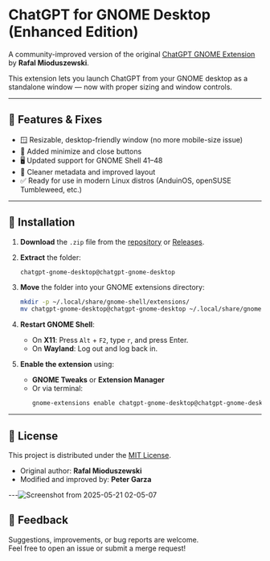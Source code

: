 # ChatGPT for GNOME Desktop (Enhanced Edition)

A community-improved version of the original [ChatGPT GNOME Extension](https://github.com/HorrorPills/ChatGPT-Gnome-Desktop-Extension) by **Rafal Mioduszewski**.

This extension lets you launch ChatGPT from your GNOME desktop as a standalone window — now with proper sizing and window controls.

---

## 🔧 Features & Fixes

- 🪟 Resizable, desktop-friendly window (no more mobile-size issue)
- 🛑 Added minimize and close buttons
- 🖥️ Updated support for GNOME Shell 41–48
- 🧹 Cleaner metadata and improved layout
- ✅ Ready for use in modern Linux distros (AnduinOS, openSUSE Tumbleweed, etc.)

---

## 🧪 Installation

1. **Download** the `.zip` file from the [repository](./-/tree/master) or [Releases](./-/releases).
2. **Extract** the folder:
    ```
    chatgpt-gnome-desktop@chatgpt-gnome-desktop
    ```
3. **Move** the folder into your GNOME extensions directory:
    ```bash
    mkdir -p ~/.local/share/gnome-shell/extensions/
    mv chatgpt-gnome-desktop@chatgpt-gnome-desktop ~/.local/share/gnome-shell/extensions/
    ```
4. **Restart GNOME Shell**:
   - On **X11**: Press `Alt` + `F2`, type `r`, and press Enter.
   - On **Wayland**: Log out and log back in.

5. **Enable the extension** using:
   - **GNOME Tweaks** or **Extension Manager**
   - Or via terminal:
     ```bash
     gnome-extensions enable chatgpt-gnome-desktop@chatgpt-gnome-desktop
     ```

---

## 📜 License

This project is distributed under the [MIT License](./LICENSE).

- Original author: **Rafal Mioduszewski**
- Modified and improved by: **Peter Garza**

---![Screenshot from 2025-05-21 02-05-07](https://github.com/user-attachments/assets/fefcfdc5-7495-423f-b867-bdeaa24c837f)


## 💬 Feedback

Suggestions, improvements, or bug reports are welcome.  
Feel free to open an issue or submit a merge request!
